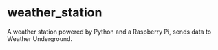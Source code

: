 # weather_station

A weather station powered by Python and a Raspberry Pi, sends data to Weather Underground.